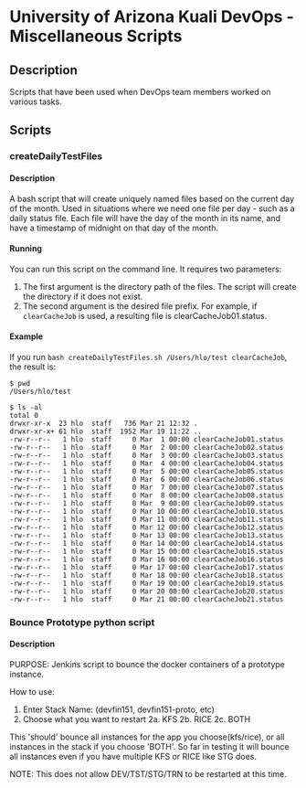 # University of Arizona Kuali DevOps - Miscellaneous Scripts

## Description

Scripts that have been used when DevOps team members worked on various tasks.

## Scripts

### createDailyTestFiles
#### Description
A bash script that will create uniquely named files based on the current day of the month. Used in situations where we need one file per day - such as a daily status file. Each file will have the day of the month in its name, and have a timestamp of midnight on that day of the month.

#### Running
You can run this script on the command line. It requires two parameters:
1. The first argument is the directory path of the files. The script will create the directory if it does not exist.
2. The second argument is the desired file prefix. For example, if `clearCacheJob` is used, a resulting file is clearCacheJob01.status.

#### Example
If you run `bash createDailyTestFiles.sh /Users/hlo/test clearCacheJob`, the result is:

```
$ pwd
/Users/hlo/test

$ ls -al
total 0
drwxr-xr-x  23 hlo  staff   736 Mar 21 12:32 .
drwxr-xr-x+ 61 hlo  staff  1952 Mar 19 11:22 ..
-rw-r--r--   1 hlo  staff     0 Mar  1 00:00 clearCacheJob01.status
-rw-r--r--   1 hlo  staff     0 Mar  2 00:00 clearCacheJob02.status
-rw-r--r--   1 hlo  staff     0 Mar  3 00:00 clearCacheJob03.status
-rw-r--r--   1 hlo  staff     0 Mar  4 00:00 clearCacheJob04.status
-rw-r--r--   1 hlo  staff     0 Mar  5 00:00 clearCacheJob05.status
-rw-r--r--   1 hlo  staff     0 Mar  6 00:00 clearCacheJob06.status
-rw-r--r--   1 hlo  staff     0 Mar  7 00:00 clearCacheJob07.status
-rw-r--r--   1 hlo  staff     0 Mar  8 00:00 clearCacheJob08.status
-rw-r--r--   1 hlo  staff     0 Mar  9 00:00 clearCacheJob09.status
-rw-r--r--   1 hlo  staff     0 Mar 10 00:00 clearCacheJob10.status
-rw-r--r--   1 hlo  staff     0 Mar 11 00:00 clearCacheJob11.status
-rw-r--r--   1 hlo  staff     0 Mar 12 00:00 clearCacheJob12.status
-rw-r--r--   1 hlo  staff     0 Mar 13 00:00 clearCacheJob13.status
-rw-r--r--   1 hlo  staff     0 Mar 14 00:00 clearCacheJob14.status
-rw-r--r--   1 hlo  staff     0 Mar 15 00:00 clearCacheJob15.status
-rw-r--r--   1 hlo  staff     0 Mar 16 00:00 clearCacheJob16.status
-rw-r--r--   1 hlo  staff     0 Mar 17 00:00 clearCacheJob17.status
-rw-r--r--   1 hlo  staff     0 Mar 18 00:00 clearCacheJob18.status
-rw-r--r--   1 hlo  staff     0 Mar 19 00:00 clearCacheJob19.status
-rw-r--r--   1 hlo  staff     0 Mar 20 00:00 clearCacheJob20.status
-rw-r--r--   1 hlo  staff     0 Mar 21 00:00 clearCacheJob21.status
```

### Bounce Prototype python script
#### Description
PURPOSE:  Jenkins script to bounce the docker containers of a prototype instance.

How to use:
   1.  Enter Stack Name:  (devfin151, devfin151-proto, etc)
   2.  Choose what you want to restart
         2a. KFS
         2b. RICE
         2c. BOTH

This 'should' bounce all instances for the app you choose(kfs/rice), or all instances in the stack if you choose 'BOTH'.  So far in testing it will bounce all instances even if you have multiple KFS or RICE like STG does.

NOTE:  This does not allow DEV/TST/STG/TRN to be restarted at this time. 

